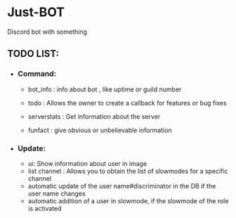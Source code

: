 # Just-BOT
 Discord bot with something


## TODO LIST:

* ### Command:
    - bot_info : info about bot , like uptime or guild number
    - todo : Allows the owner to create a callback for features or bug fixes
    - serverstats : Get information about the server

    - funfact : give obvious or unbelievable information

* ### Update:
    - ui: Show information about user in image
    - list channel : Allows you to obtain the list of slowmodes for a specific channel
    - automatic update of the user name#discriminator in the DB if the user name changes
    - automatic addition of a user in slowmode, if the slowmode of the role is activated